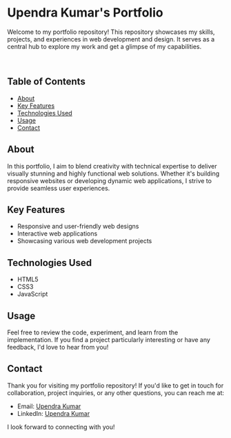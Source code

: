 # Upendra Kumar's Portfolio

Welcome to my portfolio repository! This repository showcases my skills, projects, and experiences in web development and design. It serves as a central hub to explore my work and get a glimpse of my capabilities.

<br>

## Table of Contents

- [About](#about)
- [Key Features](#key-features)
- [Technologies Used](#technologies-used)
- [Usage](#usage)
- [Contact](#contact)

## About

In this portfolio, I aim to blend creativity with technical expertise to deliver visually stunning and highly functional web solutions. Whether it's building responsive websites or developing dynamic web applications, I strive to provide seamless user experiences.

## Key Features

- Responsive and user-friendly web designs
- Interactive web applications
- Showcasing various web development projects

## Technologies Used

- HTML5
- CSS3
- JavaScript

## Usage

Feel free to review the code, experiment, and learn from the implementation. If you find a project particularly interesting or have any feedback, I'd love to hear from you!

## Contact

Thank you for visiting my portfolio repository! If you'd like to get in touch for collaboration, project inquiries, or any other questions, you can reach me at:

- Email: [Upendra Kumar](mailto:kuupendra564@gmail.com)
- LinkedIn: [Upendra Kumar](https://www.linkedin.com/in/upendra-kumar-9832801b6/)

I look forward to connecting with you!
